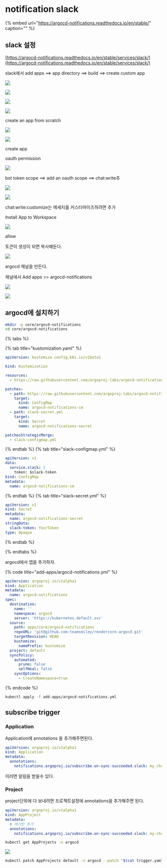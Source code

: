 # notification slack

{% embed url="https://argocd-notifications.readthedocs.io/en/stable/" caption="" %}

## slack 설정

[https://argocd-notifications.readthedocs.io/en/stable/services/slack/](https://argocd-notifications.readthedocs.io/en/stable/services/slack/)

slack에서 add apps ==&gt; app directory ==&gt; build ==&gt; create custom app

![](../.gitbook/assets/argocd-notifications-01.png)

![](../.gitbook/assets/argocd-notifications-02.png)

![](../.gitbook/assets/argocd-notifications-03.png)

![](../.gitbook/assets/argocd-notifications-04.png)

create an app from scratch

![](../.gitbook/assets/argocd-notifications-05.png)

![](../.gitbook/assets/argocd-notifications-06.png)

create app

oauth permission

![](../.gitbook/assets/argocd-notifications-07.png)

bot token scope ==&gt; add an oauth scope ==&gt; chat:write추

![](../.gitbook/assets/argocd-notifications-08.png)

![](../.gitbook/assets/argocd-notifications-09.png)

chat:write:customize는 메세지를 커스터마이즈하려면 추가

Install App to Workspace

![](../.gitbook/assets/argocd-notifications-10.png)

allow

토큰이 생성이 되면 복사해둔다.

![](../.gitbook/assets/argocd-notifications-11.png)

argocd 채널을 만든다.

채널에서 Add apps &gt;&gt; argocd-notifications

![](../.gitbook/assets/argocd-notifications-12.png)

![](../.gitbook/assets/argocd-notifications-13.png)

## argocd에 설치하기

```bash
mkdir -p core/argocd-notifications
cd core/argocd-notifications
```

{% tabs %}

{% tab title="kustomization.yaml" %}

```yaml
apiVersion: kustomize.config.k8s.io/v1beta1

kind: Kustomization

resources:
  - https://raw.githubusercontent.com/argoproj-labs/argocd-notifications/v1.1.1/manifests/install.yaml

patches:
  - path: https://raw.githubusercontent.com/argoproj-labs/argocd-notifications/v1.1.1/catalog/install.yaml
    target:
      kind: ConfigMap
      name: argocd-notifications-cm
  - path: slack-secret.yml
    target:
      kind: Secret
      name: argocd-notifications-secret

patchesStrategicMerge:
  - slack-configmap.yml
```

{% endtab %}
{% tab title="slack-configmap.yml" %}

```yaml
apiVersion: v1
data:
  service.slack: |
    token: $slack-token
kind: ConfigMap
metadata:
  name: argocd-notifications-cm
```

{% endtab %}
{% tab title="slack-secret.yml" %}

```yaml
apiVersion: v1
kind: Secret
metadata:
  name: argocd-notifications-secret
stringData:
  slack-token: YourToken
type: Opaque
```

{% endtab %}

{% endtabs %}

argocd에서 앱을 추가하자.

{% code title="add-apps/argocd-notifications.yml" %}

```yml
apiVersion: argoproj.io/v1alpha1
kind: Application
metadata:
  name: argocd-notifications
spec:
  destination:
    name: ''
    namespace: argocd
    server: 'https://kubernetes.default.svc'
  source:
    path: apps/core/argocd-notifications
    repoURL: 'git@github.com:teamsmiley/rendercore-argocd.git'
    targetRevision: HEAD
    kustomize:
      namePrefix: kustomize
  project: default
  syncPolicy:
    automated:
      prune: false
      selfHeal: false
    syncOptions:
      - CreateNamespace=true
```

{% endcode %}

```bash
kubectl apply -f add-apps/argocd-notifications.yml
```

## subscribe trigger

### Application

Application에 annotations 을 추가해주면된다.

```yml
apiVersion: argoproj.io/v1alpha1
kind: Application
metadata:
  annotations:
    notifications.argoproj.io/subscribe.on-sync-succeeded.slack: my_channel
```

이러면 알림을 받을수 있다.

### Project

project단위에 다 보내려면 프로젝트설정에 annotations을 추가해주면 된다.

```yml
apiVersion: argoproj.io/v1alpha1
kind: AppProject
metadata:
  # 여기만 추가
  annotations:
    notifications.argoproj.io/subscribe.on-sync-succeeded.slack: my-channel1;my-channel2
```

```bash
kubectl get AppProjects -n argocd
```

![](./images/2021-06-03-06-03-20.png)

```bash
kubectl patch AppProjects default -n argocd --patch "$(cat trigger.yaml)"
```
